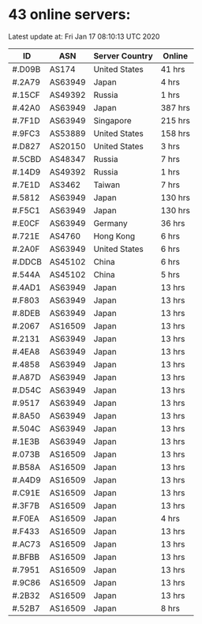 # 43 online servers:

Latest update at: Fri Jan 17 08:10:13 UTC 2020

| ID | ASN | Server Country | Online |
| -- | --- | -------------- | ------ |
| #.D09B | AS174 | United States | 41 hrs |
| #.2A79 | AS63949 | Japan | 4 hrs |
| #.15CF | AS49392 | Russia | 1 hrs |
| #.42A0 | AS63949 | Japan | 387 hrs |
| #.7F1D | AS63949 | Singapore | 215 hrs |
| #.9FC3 | AS53889 | United States | 158 hrs |
| #.D827 | AS20150 | United States | 3 hrs |
| #.5CBD | AS48347 | Russia | 7 hrs |
| #.14D9 | AS49392 | Russia | 1 hrs |
| #.7E1D | AS3462 | Taiwan | 7 hrs |
| #.5812 | AS63949 | Japan | 130 hrs |
| #.F5C1 | AS63949 | Japan | 130 hrs |
| #.E0CF | AS63949 | Germany | 36 hrs |
| #.721E | AS4760 | Hong Kong | 6 hrs |
| #.2A0F | AS63949 | United States | 6 hrs |
| #.DDCB | AS45102 | China | 6 hrs |
| #.544A | AS45102 | China | 5 hrs |
| #.4AD1 | AS63949 | Japan | 13 hrs |
| #.F803 | AS63949 | Japan | 13 hrs |
| #.8DEB | AS63949 | Japan | 13 hrs |
| #.2067 | AS16509 | Japan | 13 hrs |
| #.2131 | AS63949 | Japan | 13 hrs |
| #.4EA8 | AS63949 | Japan | 13 hrs |
| #.4858 | AS63949 | Japan | 13 hrs |
| #.A87D | AS63949 | Japan | 13 hrs |
| #.D54C | AS63949 | Japan | 13 hrs |
| #.9517 | AS63949 | Japan | 13 hrs |
| #.8A50 | AS63949 | Japan | 13 hrs |
| #.504C | AS63949 | Japan | 13 hrs |
| #.1E3B | AS63949 | Japan | 13 hrs |
| #.073B | AS16509 | Japan | 13 hrs |
| #.B58A | AS16509 | Japan | 13 hrs |
| #.A4D9 | AS16509 | Japan | 13 hrs |
| #.C91E | AS16509 | Japan | 13 hrs |
| #.3F7B | AS16509 | Japan | 13 hrs |
| #.F0EA | AS16509 | Japan | 4 hrs |
| #.F433 | AS16509 | Japan | 13 hrs |
| #.AC73 | AS16509 | Japan | 13 hrs |
| #.BFBB | AS16509 | Japan | 13 hrs |
| #.7951 | AS16509 | Japan | 13 hrs |
| #.9C86 | AS16509 | Japan | 13 hrs |
| #.2B32 | AS16509 | Japan | 13 hrs |
| #.52B7 | AS16509 | Japan | 8 hrs |

